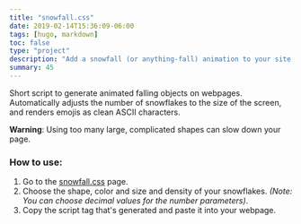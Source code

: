 ```yaml
---
title: "snowfall.css"
date: 2019-02-14T15:36:09-06:00
tags: [hugo, markdown]
toc: false
type: "project"
description: "Add a snowfall (or anything-fall) animation to your site."
summary: 45
---
```


Short script to generate animated falling objects on webpages. Automatically adjusts the number of snowflakes to the size of the screen, and renders emojis as clean ASCII characters. 

**Warning**: Using too many large, complicated shapes can slow down your page.

### How to use:
1. Go to the [snowfall.css](https://snowfall.joodaloop.com/) page.
2. Choose the shape, color and size and density of your snowflakes. *(Note: You can choose decimal values for the number parameters)*.
3. Copy the script tag that's generated and paste it into your webpage.

<script snow-color="#666" snow-shape="•" snow-amount="1" snow-size="0.2" src="https://rawcdn.githack.com/stealsocks/snowfall.css/16cee8e4ba02cc5de7d287d0ece7b5b1d12d6cec/snowfall.js"></script>